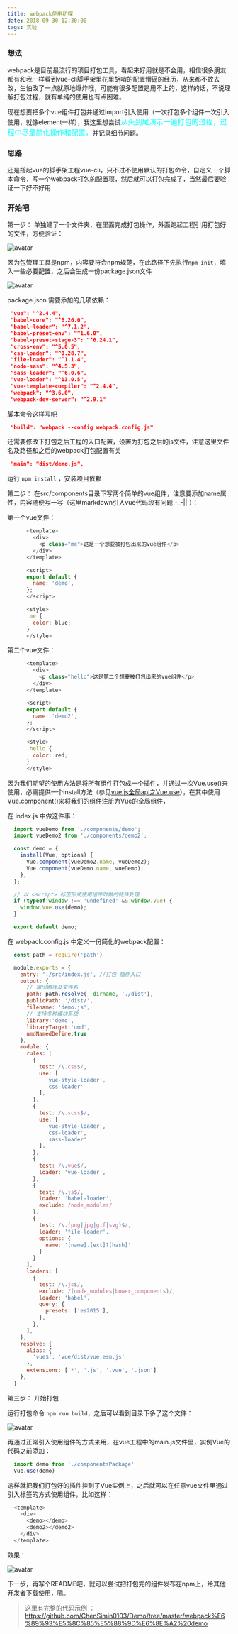 ```yaml
---
title: webpack使用初探
date: 2018-09-30 12:30:00
tags: 实验
---
```


### 想法
 webpack是目前最流行的项目打包工具，看起来好用就是不会用，相信很多朋友都有和我一样看到vue-cli脚手架里花里胡哨的配置懵逼的经历，从来都不敢去改，生怕改了一点就原地爆炸哦，可能有很多配置是用不上的，这样的话，不说理解打包过程，就有单纯的使用也有点困难。

 现在想要把多个vue组件打包并通过import引入使用（一次打包多个组件一次引入使用，就像element一样），我这里想尝试<font color="#00ffff" size=3 >从头到尾演示一遍打包的过程，过程中尽量简化操作和配置，</font>并记录细节问题。

### 思路
 还是撘起vue的脚手架工程vue-cli，只不过不使用默认的打包命令，自定义一个脚本命令，写一个webpack打包的配置项，然后就可以打包完成了，当然最后要验证一下好不好用

### 开始吧

第一步： 单独建了一个文件夹，在里面完成打包操作，外面跑起工程引用打包好的文件，方便验证：
   
   ![avatar](https://chensimin0103.github.io/ChenSimin.github.io/img/res/20181009-项目目录.jpg)

  因为包管理工具是npm，内容要符合npm规范，在此路径下先执行`npm init`，填入一些必要配置，之后会生成一份package.json文件

   ![avatar](https://chensimin0103.github.io/ChenSimin.github.io/img/res/20181009-npm包初始化.jpg)

   package.json 需要添加的几项依赖：
   ``` json
    "vue": "^2.4.4",
    "babel-core": "^6.26.0",
    "babel-loader": "^7.1.2",
    "babel-preset-env": "^1.6.0",
    "babel-preset-stage-3": "^6.24.1",
    "cross-env": "^5.0.5",
    "css-loader": "^0.28.7",
    "file-loader": "^1.1.4",
    "node-sass": "^4.5.3",
    "sass-loader": "^6.0.6",
    "vue-loader": "^13.0.5",
    "vue-template-compiler": "^2.4.4",
    "webpack": "^3.6.0",
    "webpack-dev-server": "^2.9.1"
   ```
   脚本命令这样写吧
   ``` json
    "build": "webpack --config webpack.config.js"
   ```
   还需要修改下打包之后工程的入口配置，设置为打包之后的js文件，注意这里文件名及路径和之后的webpack打包配置有关
   ``` json
    "main": "dist/demo.js",
   ```

   运行 `npm install` ，安装项目依赖

第二步： 在src/components目录下写两个简单的vue组件，注意要添加name属性，内容随便写一写（这里markdown引入vue代码段有问题 -_-|| ）：

   第一个vue文件：
  ```javascript
        <template>
          <div>
            <p class="me">这是一个想要被打包出来的vue组件</p>
          </div>
        </template>

        <script>
        export default {
          name: 'demo',
        };
        </script>

        <style>
        .me {
          color: blue;
        }
        </style>
  ```
   第二个vue文件：
  ```javascript
        <template>
          <div>
            <p class="hello">这是第二个想要被打包出来的vue组件</p>
          </div>
        </template>

        <script>
        export default {
          name: 'demo2',
        };
        </script>

        <style>
        .hello {
          color: red;
        }
        </style>
  ```
  因为我们期望的使用方法是将所有组件打包成一个插件，并通过一次Vue.use()来使用，必需提供一个install方法（参见[vue.js全局api之Vue.use](https://cn.vuejs.org/v2/api/#Vue-use)），在其中使用Vue.component()来将我们的组件注册为Vue的全局组件，

  在 index.js 中做这件事：

  ``` javascript
    import vueDemo from './components/demo';
    import vueDemo2 from './components/demo2';

    const demo = {
      install(Vue, options) {
        Vue.component(vueDemo2.name, vueDemo2);
        Vue.component(vueDemo.name, vueDemo);
      },
    };

    // 以 <script> 标签形式使用组件时做的特殊处理
    if (typeof window !== 'undefined' && window.Vue) {
      window.Vue.use(demo);
    }

    export default demo;
  ```

  在 webpack.config.js 中定义一份简化的webpack配置：
  ``` javascript
    const path = require('path')

    module.exports = {
      entry: './src/index.js', //打包 插件入口
      output: {
        // 输出路径及文件名
        path: path.resolve(__dirname, './dist'),
        publicPath: '/dist/',
        filename: 'demo.js',
        // 支持多种模块系统
        library:'demo',
        libraryTarget:'umd',
        umdNamedDefine:true
      },
      module: {
        rules: [
          {
            test: /\.css$/,
            use: [
              'vue-style-loader',
              'css-loader'
            ],
          },
          {
            test: /\.scss$/,
            use: [
              'vue-style-loader',
              'css-loader',
              'sass-loader'
            ],
          },
          {
            test: /\.vue$/,
            loader: 'vue-loader',
          },
          {
            test: /\.js$/,
            loader: 'babel-loader',
            exclude: /node_modules/
          },
          {
            test: /\.(png|jpg|gif|svg)$/,
            loader: 'file-loader',
            options: {
              name: '[name].[ext]?[hash]'
            }
          }
        ],
        loaders: [
          {
            test: /\.js$/,
            exclude: /(node_modules|bower_components)/,
            loader: 'babel',
            query: {
              presets: ['es2015'],
            },
          },
        ],
      },
      resolve: {
        alias: {
          'vue$': 'vue/dist/vue.esm.js'
        },
        extensions: ['*', '.js', '.vue', '.json']
      },
    }
  ```

第三步： 开始打包

运行打包命令 `npm run build`，之后可以看到目录下多了这个文件：

   ![avatar](https://chensimin0103.github.io/ChenSimin.github.io/img/res/20181009-插件打包之后.jpg)

再通过正常引入使用组件的方式来用，在vue工程中的main.js文件里，实例Vue的代码之前添加：
``` javascript
  import demo from './componentsPackage'
  Vue.use(demo)
```
这样就把我们打包好的插件挂到了Vue实例上，之后就可以在任意vue文件里通过引入标签的方式使用组件，比如这样：
``` javascript
  <template>
    <div>
      <demo></demo>
      <demo2></demo2>
    </div>
  </template>
```
效果：

   ![avatar](https://chensimin0103.github.io/ChenSimin.github.io/img/res/20181009-实现效果.jpg)

下一步，再写个README吧，就可以尝试把打包完的组件发布在npm上，给其他开发者下载使用，嗯。

> 这里有完整的代码示例 ： https://github.com/ChenSimin0103/Demo/tree/master/webpack%E6%89%93%E5%8C%85%E5%88%9D%E6%8E%A2%20demo